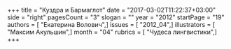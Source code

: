+++
title = "Куздра и Бармаглот"
date = "2017-03-02T11:22:37+03:00"
side = "right"
pagesCount = "3"
slogan = ""
year = "2012"
startPage = "19"
authors = [ "Екатерина Волович",]
issues = [ "2012_04",]
illustrators = [ "Максим Акульшин",]
month = "04"
rubrics = [ "Чудеса лингвистики",]
+++

